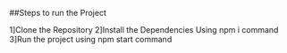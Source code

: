 ##Steps to run the Project 

1]Clone the Repository
2]Install  the Dependencies Using npm i  command
3]Run the project using npm start command
